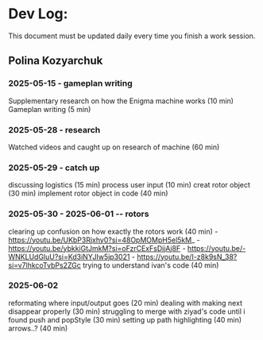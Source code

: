 # Dev Log:

This document must be updated daily every time you finish a work session.

## Polina Kozyarchuk

### 2025-05-15 - gameplan writing
Supplementary research on how the Enigma machine works (10 min)
Gameplan writing (5 min)

### 2025-05-28 - research
Watched videos and caught up on research of machine (60 min)

### 2025-05-29 - catch up
discussing logistics (15 min)
process user input (10 min)
creat rotor object (30 min)
implement rotor object in code (40 min)

### 2025-05-30 - 2025-06-01  -- rotors
clearing up confusion on how exactly the rotors work (40 min)
    - https://youtu.be/UKbP3Rjxhy0?si=48OpMOMpH5el5kM_
    - https://youtu.be/ybkkiGtJmkM?si=oFzrCExFsDjjAj8F
    - https://youtu.be/-WNKLUdGluU?si=Kd3iNYJIw5jp3021
    - https://youtu.be/I-z8k9sN_38?si=v7lhkcoTvbPs2ZGc
trying to understand ivan's code (40 min)

### 2025-06-02
reformating where input/output goes (20 min)
dealing with making next disappear properly (30 min)
struggling to merge with ziyad's code until i found push and popStyle (30 min)
setting up path highlighting (40 min)
arrows..? (40 min)
